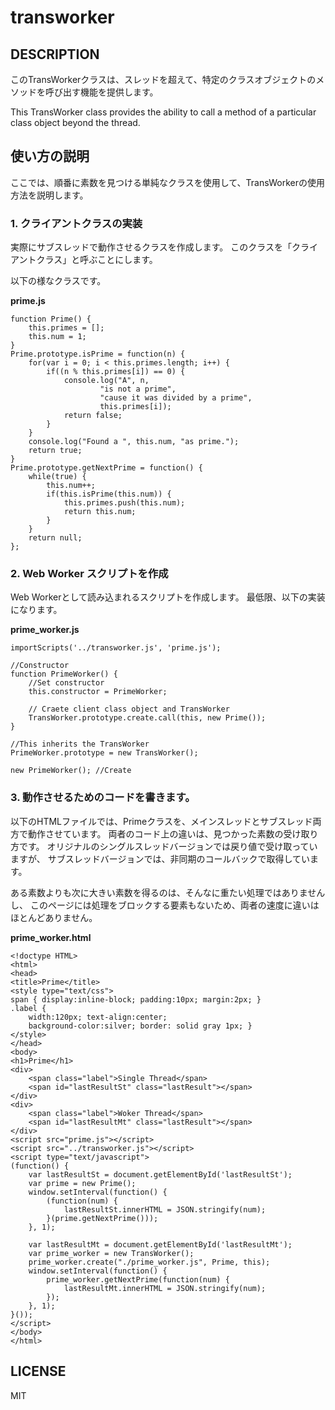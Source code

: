 transworker
===========

DESCRIPTION
-----------

このTransWorkerクラスは、スレッドを超えて、特定のクラスオブジェクトのメソッドを呼び出す機能を提供します。

This TransWorker class provides the ability to call a method of a particular class object beyond the thread.


使い方の説明
------------

ここでは、順番に素数を見つける単純なクラスを使用して、TransWorkerの使用方法を説明します。

### 1. クライアントクラスの実装

実際にサブスレッドで動作させるクラスを作成します。
このクラスを「クライアントクラス」と呼ぶことにします。

以下の様なクラスです。

__prime.js__

```
function Prime() {
    this.primes = [];
    this.num = 1;
}
Prime.prototype.isPrime = function(n) {
    for(var i = 0; i < this.primes.length; i++) {
        if((n % this.primes[i]) == 0) {
            console.log("A", n,
                    "is not a prime",
                    "cause it was divided by a prime",
                    this.primes[i]);
            return false;
        }
    }
    console.log("Found a ", this.num, "as prime.");
    return true;
}
Prime.prototype.getNextPrime = function() {
    while(true) {
        this.num++;
        if(this.isPrime(this.num)) {
            this.primes.push(this.num);
            return this.num;
        }
    }
    return null;
};
```
### 2. Web Worker スクリプトを作成

Web Workerとして読み込まれるスクリプトを作成します。
最低限、以下の実装になります。

__prime_worker.js__

```
importScripts('../transworker.js', 'prime.js');

//Constructor
function PrimeWorker() {
    //Set constructor
    this.constructor = PrimeWorker;

    // Craete client class object and TransWorker
    TransWorker.prototype.create.call(this, new Prime());
}

//This inherits the TransWorker
PrimeWorker.prototype = new TransWorker();

new PrimeWorker(); //Create
```

### 3. 動作させるためのコードを書きます。

以下のHTMLファイルでは、Primeクラスを、メインスレッドとサブスレッド両方で動作させています。
両者のコード上の違いは、見つかった素数の受け取り方です。
オリジナルのシングルスレッドバージョンでは戻り値で受け取っていますが、
サブスレッドバージョンでは、非同期のコールバックで取得しています。

ある素数よりも次に大きい素数を得るのは、そんなに重たい処理ではありませんし、
このページには処理をブロックする要素もないため、両者の速度に違いはほとんどありません。

__prime_worker.html__

```
<!doctype HTML>
<html>
<head>
<title>Prime</title>
<style type="text/css">
span { display:inline-block; padding:10px; margin:2px; }
.label {
    width:120px; text-align:center;
    background-color:silver; border: solid gray 1px; }
</style>
</head>
<body>
<h1>Prime</h1>
<div>
    <span class="label">Single Thread</span>
    <span id="lastResultSt" class="lastResult"></span>
</div>
<div>
    <span class="label">Woker Thread</span>
    <span id="lastResultMt" class="lastResult"></span>
</div>
<script src="prime.js"></script>
<script src="../transworker.js"></script>
<script type="text/javascript">
(function() {
    var lastResultSt = document.getElementById('lastResultSt');
    var prime = new Prime();
    window.setInterval(function() {
        (function(num) {
            lastResultSt.innerHTML = JSON.stringify(num);
        }(prime.getNextPrime()));
    }, 1);

    var lastResultMt = document.getElementById('lastResultMt');
    var prime_worker = new TransWorker();
    prime_worker.create("./prime_worker.js", Prime, this);
    window.setInterval(function() {
        prime_worker.getNextPrime(function(num) {
            lastResultMt.innerHTML = JSON.stringify(num);
        });
    }, 1);
}());
</script>
</body>
</html>
```


LICENSE
-------

MIT
